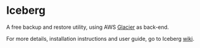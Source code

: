 # Iceberg

A free backup and restore utility, 
using AWS [Glacier](https://aws.amazon.com/glacier/) as back-end.

For more details, installation instructions and user guide, 
go to Iceberg [wiki](https://github.com/hilel14/iceberg/wiki).
